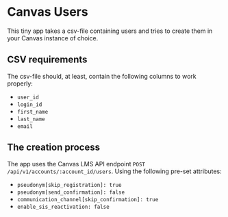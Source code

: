 Canvas Users
============
This tiny app takes a csv-file containing users and tries to create them in your Canvas instance of choice.

CSV requirements
----------------
The csv-file should, at least, contain the following columns to work properly:
- `user_id`
- `login_id`
- `first_name`
- `last_name`
- `email`

The creation process
--------------------------
The app uses the Canvas LMS API endpoint `POST /api/v1/accounts/:account_id/users`. Using the following pre-set attributes:
- `pseudonym[skip_registration]: true`
- `pseudonym[send_confirmation]: false`
- `communication_channel[skip_confirmation]: true`
- `enable_sis_reactivation: false`
